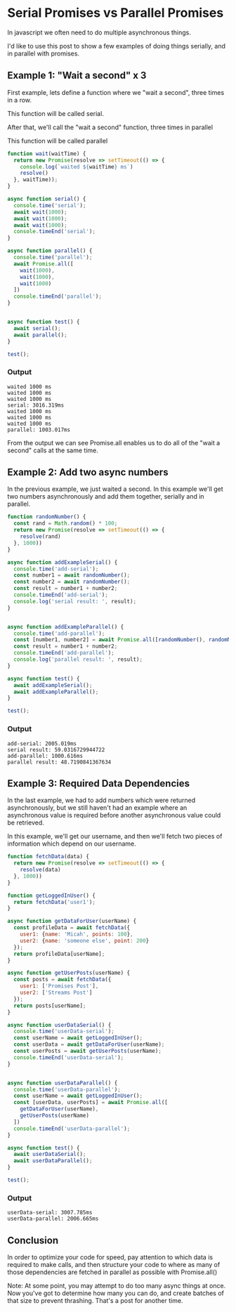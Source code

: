 # Serial Promises vs Parallel Promises

In javascript we often need to do multiple asynchronous things.

I'd like to use this post to show a few examples of doing things serially, and in parallel with promises.


## Example 1: "Wait a second" x 3

First example, lets define a function where we "wait a second", three times in a row.

This function will be called serial.

After that, we'll call the "wait a second" function, three times in parallel

This function will be called parallel

```javascript
function wait(waitTime) {
  return new Promise(resolve => setTimeout(() => {
    console.log(`waited ${waitTime} ms`)
    resolve()
  }, waitTime));
}

async function serial() {
  console.time('serial');
  await wait(1000);
  await wait(1000);
  await wait(1000);
  console.timeEnd('serial');
}

async function parallel() {
  console.time('parallel');
  await Promise.all([
    wait(1000),
    wait(1000),
    wait(1000)
  ])
  console.timeEnd('parallel');
}


async function test() {
  await serial();
  await parallel();
}

test();
```



### Output
```
waited 1000 ms
waited 1000 ms
waited 1000 ms
serial: 3016.319ms
waited 1000 ms
waited 1000 ms
waited 1000 ms
parallel: 1003.017ms
```

From the output we can see Promise.all enables us to do all of the "wait a second" calls at the same time.

## Example 2: Add two async numbers
In the previous example, we just waited a second. In this example we'll get two numbers asynchronously and add them together, serially and in parallel.

```javascript
function randomNumber() {
  const rand = Math.random() * 100;
  return new Promise(resolve => setTimeout(() => {
    resolve(rand)
  }, 1000))
}

async function addExampleSerial() {
  console.time('add-serial');
  const number1 = await randomNumber();
  const number2 = await randomNumber();
  const result = number1 + number2;
  console.timeEnd('add-serial');
  console.log('serial result: ', result);
}


async function addExampleParallel() {
  console.time('add-parallel');
  const [number1, number2] = await Promise.all([randomNumber(), randomNumber()]);
  const result = number1 + number2;
  console.timeEnd('add-parallel');
  console.log('parallel result: ', result);
}

async function test() {
  await addExampleSerial();
  await addExampleParallel();
}

test();
```

### Output
```
add-serial: 2005.019ms
serial result: 59.0316729944722
add-parallel: 1000.616ms
parallel result: 48.7190841367634
```

## Example 3: Required Data Dependencies

In the last example, we had to add numbers which were returned asynchronously, but we still haven't had an example where an asynchronous value is required before another asynchronous value could be retrieved.

In this example, we'll get our username, and then we'll fetch two pieces of information which depend on our username.

```javascript
function fetchData(data) {
  return new Promise(resolve => setTimeout(() => {
    resolve(data)
  }, 1000))
}

function getLoggedInUser() {
  return fetchData('user1');
}

async function getDataForUser(userName) {
  const profileData = await fetchData({
    user1: {name: 'Micah', points: 100},
    user2: {name: 'someone else', point: 200}
  });
  return profileData[userName];
}

async function getUserPosts(userName) {
  const posts = await fetchData({
    user1: ['Promises Post'],
    user2: ['Streams Post']
  });
  return posts[userName];
}

async function userDataSerial() {
  console.time('userData-serial');
  const userName = await getLoggedInUser();
  const userData = await getDataForUser(userName);
  const userPosts = await getUserPosts(userName);
  console.timeEnd('userData-serial');
}


async function userDataParallel() {
  console.time('userData-parallel');
  const userName = await getLoggedInUser();
  const [userData, userPosts] = await Promise.all([
    getDataForUser(userName),
    getUserPosts(userName)
  ])
  console.timeEnd('userData-parallel');
}

async function test() {
  await userDataSerial();
  await userDataParallel();
}

test();
```


### Output
```
userData-serial: 3007.785ms
userData-parallel: 2006.665ms
```
## Conclusion

In order to optimize your code for speed, pay attention to which data is required to make calls, and then structure your code to where as many of those dependencies are fetched in parallel as possible with Promise.all()

Note: At some point, you may attempt to do too many async things at once. Now you've got to determine how many you can do, and create batches of that size to prevent thrashing. That's a post for another time.
